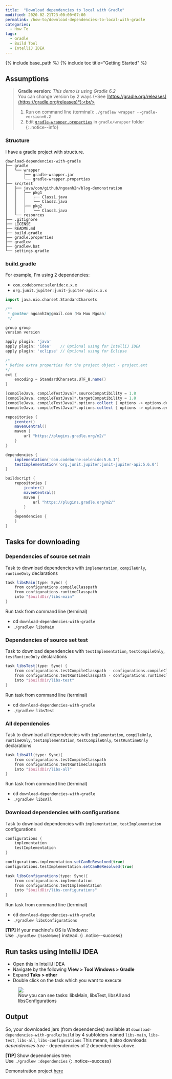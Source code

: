 ```yaml
---
title:  "Download dependencies to local with Gradle"
modified: 2020-02-21T23:00:00+07:00
permalink: /how-to/download-dependencies-to-local-with-gradle
categories: 
  - How To
tags:
  - Gradle
  - Build Tool
  - IntelliJ IDEA
---
```


{% include base_path %}
{% include toc title="Getting Started" %}

## Assumptions
> **Gradle version:**
> *This demo is using Gradle 6.2*<br/>
> You can change version by 2 ways (*See [https://gradle.org/releases](https://gradle.org/releases)*):<br/>
> 1. Run on command line (terminal): `./gradlew wrapper --gradle-version=6.2`<br/>
> 2. Edit [`gradle-wrapper.properties`](https://github.com/ngoanh2n/blog-demonstrations/blob/master/download-dependencies-with-gradle/gradle/wrapper/gradle-wrapper.properties) in `gradle/wrapper` folder<br/>
{: .notice--info}

### Structure
I have a gradle project with structure.
```
download-dependencies-with-gradle
├── gradle
│   └── wrapper
│       ├── gradle-wrapper.jar
│       └── gradle-wrapper.properties
├── src/test
│   ├── java/com/github/ngoanh2n/blog-demonstration
│   │   ├── pkg1
│   │   │   ├── Class1.java
│   │   │   └── Class2.java
│   │   ├── pkg2
│   │   │   └── Class3.java
│   └── resources
├── .gitignore
├── LICENSE
├── README.md
├── build.gradle
├── gradle.properties
├── gradlew
├── gradlew.bat
└── settings.gradle
```

### build.gradle
For example, I'm using 2 dependencies:
- `com.codeborne:selenide:x.x.x`
- `org.junit.jupiter:junit-jupiter-api:x.x.x`

```gradle
import java.nio.charset.StandardCharsets

/**
 * @author ngoanh2n@gmail.com (Ho Huu Ngoan)
 */

group group
version version

apply plugin: 'java'
apply plugin: 'idea'    // Optional using for IntelliJ IDEA
apply plugin: 'eclipse' // Optional using for Eclipse

/*
* Define extra properties for the project object - project.ext
*/
ext {
    encoding = StandardCharsets.UTF_8.name()
}

[compileJava, compileTestJava]*.sourceCompatibility = 1.8
[compileJava, compileTestJava]*.targetCompatibility = 1.8
[compileJava, compileTestJava]*.options.collect { options -> options.debug = true }
[compileJava, compileTestJava]*.options.collect { options -> options.encoding = encoding }

repositories {
    jcenter()
    mavenCentral()
    maven {
        url "https://plugins.gradle.org/m2/"
    }
}

dependencies {
    implementation('com.codeborne:selenide:5.6.1')
    testImplementation('org.junit.jupiter:junit-jupiter-api:5.6.0')
}

buildscript {
    repositories {
        jcenter()
        mavenCentral()
        maven {
            url "https://plugins.gradle.org/m2/"
        }
    }
    dependencies {
    }
}
```

## Tasks for downloading
### Dependencies of source set main
Task to download dependencies with `implementation`, `compileOnly`, `runtimeOnly` declarations
```gradle
task libsMain(type: Sync) {
    from configurations.compileClasspath
    from configurations.runtimeClasspath
    into "$buildDir/libs-main"
}
```
Run task from command line (terminal)
- cd `download-dependencies-with-gradle`
- `./gradlew libsMain`

### Dependencies of source set test
Task to download dependencies with `testImplementation`, `testCompileOnly`, `testRuntimeOnly` declarations
```gradle
task libsTest(type: Sync) {
    from configurations.testCompileClasspath - configurations.compileClasspath
    from configurations.testRuntimeClasspath - configurations.runtimeClasspath
    into "$buildDir/libs-test"
}
```
Run task from command line (terminal)
- cd `download-dependencies-with-gradle`
- `./gradlew libsTest`

### All dependencies
Task to download all dependencies with `implementation`, `compileOnly`, `runtimeOnly`, `testImplementation`, `testCompileOnly`, `testRuntimeOnly` declarations
```gradle
task libsAll(type: Sync){
    from configurations.testCompileClasspath
    from configurations.testRuntimeClasspath
    into "$buildDir/libs-all"
}
```
Run task from command line (terminal)
- cd `download-dependencies-with-gradle`
- `./gradlew libsAll`

### Download dependencies with configurations
Task to download dependencies with `implementation`, `testImplementation` configurations
```gradle
configurations {
    implementation
    testImplementation
}

configurations.implementation.setCanBeResolved(true)
configurations.testImplementation.setCanBeResolved(true)

task libsConfigurations(type: Sync){
    from configurations.implementation
    from configurations.testImplementation
    into "$buildDir/libs-configurations"
}
```
Run task from command line (terminal)
- cd `download-dependencies-with-gradle`
- `./gradlew libsConfigurations`

**[TIP]** If your machine's OS is Windows:<br/>
Use `./gradlew [taskName]` instead.
{: .notice--success}

## Run tasks using IntelliJ IDEA
- Open this in IntelliJ IDEA
- Navigate by the following **View > Tool Windows > Gradle**
- Expand **Taks > other**
- Double click on the task which you want to execute

<figure class='half_center'>
	<a href="{{ site.baseurl }}/images/20200218/intelli-gradle-window-tasks-other.png"><img src="{{ site.baseurl }}/images/20200218/intelli-gradle-window-tasks-other.png"></a>
	<figcaption>Now you can see tasks: libsMain, libsTest, libsAll and libsConfigurations</figcaption>
</figure>

## Output
So, your downloaded jars (from dependencies) available at `download-dependencies-with-gradle/build` by 4 subfolders named `libs-main`, `libs-test`, `libs-all`, `libs-configurations`
This means, it also downloads *dependencies tree* - dependencies of 2 dependencies above.

**[TIP]** Show dependencies tree:<br/>
Use `./gradlew :dependencies`
{: .notice--success}

Demonstration project [here](https://github.com/ngoanh2n/blog-demonstrations/tree/master/download-dependencies-with-gradle)
